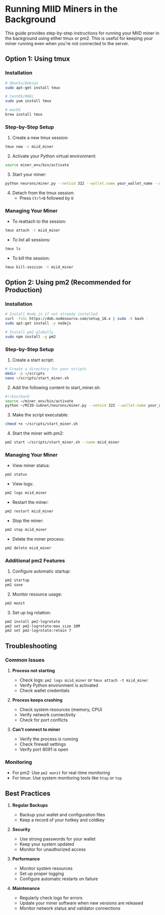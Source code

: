 # Running MIID Miners in the Background

This guide provides step-by-step instructions for running your MIID miner in the background using either tmux or pm2. This is useful for keeping your miner running even when you're not connected to the server.

## Option 1: Using tmux

### Installation
```bash
# Ubuntu/Debian
sudo apt-get install tmux

# CentOS/RHEL
sudo yum install tmux

# macOS
brew install tmux
```

### Step-by-Step Setup

1. Create a new tmux session:
```bash
tmux new -s miid_miner
```

2. Activate your Python virtual environment:
```bash
source miner_env/bin/activate
```

3. Start your miner:
```bash
python neurons/miner.py --netuid 322 --wallet.name your_wallet_name --wallet.hotkey your_hotkey --subtensor.network test
```

4. Detach from the tmux session:
   - Press `Ctrl+B` followed by `D`

### Managing Your Miner

- To reattach to the session:
```bash
tmux attach -t miid_miner
```

- To list all sessions:
```bash
tmux ls
```

- To kill the session:
```bash
tmux kill-session -t miid_miner
```

## Option 2: Using pm2 (Recommended for Production)

### Installation
```bash
# Install Node.js if not already installed
curl -fsSL https://deb.nodesource.com/setup_18.x | sudo -E bash -
sudo apt-get install -y nodejs

# Install pm2 globally
sudo npm install -g pm2
```

### Step-by-Step Setup

1. Create a start script:
```bash
# Create a directory for your scripts
mkdir -p ~/scripts
nano ~/scripts/start_miner.sh
```

2. Add the following content to start_miner.sh:
```bash
#!/bin/bash
source ~/miner_env/bin/activate
python ~/MIID-subnet/neurons/miner.py --netuid 322 --wallet.name your_wallet_name --wallet.hotkey your_hotkey --subtensor.network test
```

3. Make the script executable:
```bash
chmod +x ~/scripts/start_miner.sh
```

4. Start the miner with pm2:
```bash
pm2 start ~/scripts/start_miner.sh --name miid_miner
```

### Managing Your Miner

- View miner status:
```bash
pm2 status
```

- View logs:
```bash
pm2 logs miid_miner
```

- Restart the miner:
```bash
pm2 restart miid_miner
```

- Stop the miner:
```bash
pm2 stop miid_miner
```

- Delete the miner process:
```bash
pm2 delete miid_miner
```

### Additional pm2 Features

1. Configure automatic startup:
```bash
pm2 startup
pm2 save
```

2. Monitor resource usage:
```bash
pm2 monit
```

3. Set up log rotation:
```bash
pm2 install pm2-logrotate
pm2 set pm2-logrotate:max_size 10M
pm2 set pm2-logrotate:retain 7
```

## Troubleshooting

### Common Issues

1. **Process not starting**
   - Check logs: `pm2 logs miid_miner` or `tmux attach -t miid_miner`
   - Verify Python environment is activated
   - Check wallet credentials

2. **Process keeps crashing**
   - Check system resources (memory, CPU)
   - Verify network connectivity
   - Check for port conflicts

3. **Can't connect to miner**
   - Verify the process is running
   - Check firewall settings
   - Verify port 8091 is open

### Monitoring

- For pm2: Use `pm2 monit` for real-time monitoring
- For tmux: Use system monitoring tools like `htop` or `top`

## Best Practices

1. **Regular Backups**
   - Backup your wallet and configuration files
   - Keep a record of your hotkey and coldkey

2. **Security**
   - Use strong passwords for your wallet
   - Keep your system updated
   - Monitor for unauthorized access

3. **Performance**
   - Monitor system resources
   - Set up proper logging
   - Configure automatic restarts on failure

4. **Maintenance**
   - Regularly check logs for errors
   - Update your miner software when new versions are released
   - Monitor network status and validator connections 